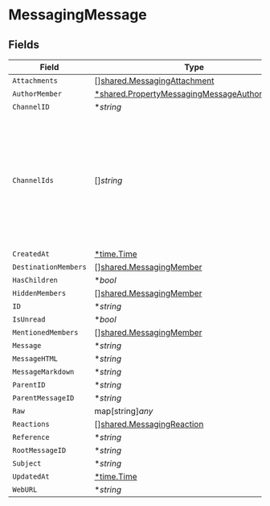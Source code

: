 # MessagingMessage


## Fields

| Field                                                                                                                 | Type                                                                                                                  | Required                                                                                                              | Description                                                                                                           |
| --------------------------------------------------------------------------------------------------------------------- | --------------------------------------------------------------------------------------------------------------------- | --------------------------------------------------------------------------------------------------------------------- | --------------------------------------------------------------------------------------------------------------------- |
| `Attachments`                                                                                                         | [][shared.MessagingAttachment](../../../pkg/models/shared/messagingattachment.md)                                     | :heavy_minus_sign:                                                                                                    | N/A                                                                                                                   |
| `AuthorMember`                                                                                                        | [*shared.PropertyMessagingMessageAuthorMember](../../../pkg/models/shared/propertymessagingmessageauthormember.md)    | :heavy_minus_sign:                                                                                                    | N/A                                                                                                                   |
| `ChannelID`                                                                                                           | **string*                                                                                                             | :heavy_minus_sign:                                                                                                    | N/A                                                                                                                   |
| `ChannelIds`                                                                                                          | []*string*                                                                                                            | :heavy_minus_sign:                                                                                                    | Represents the IDs of all channels to which the message is sent. Identifies the channels where the message is posted. |
| `CreatedAt`                                                                                                           | [*time.Time](https://pkg.go.dev/time#Time)                                                                            | :heavy_minus_sign:                                                                                                    | N/A                                                                                                                   |
| `DestinationMembers`                                                                                                  | [][shared.MessagingMember](../../../pkg/models/shared/messagingmember.md)                                             | :heavy_minus_sign:                                                                                                    | N/A                                                                                                                   |
| `HasChildren`                                                                                                         | **bool*                                                                                                               | :heavy_minus_sign:                                                                                                    | N/A                                                                                                                   |
| `HiddenMembers`                                                                                                       | [][shared.MessagingMember](../../../pkg/models/shared/messagingmember.md)                                             | :heavy_minus_sign:                                                                                                    | N/A                                                                                                                   |
| `ID`                                                                                                                  | **string*                                                                                                             | :heavy_minus_sign:                                                                                                    | N/A                                                                                                                   |
| `IsUnread`                                                                                                            | **bool*                                                                                                               | :heavy_minus_sign:                                                                                                    | N/A                                                                                                                   |
| `MentionedMembers`                                                                                                    | [][shared.MessagingMember](../../../pkg/models/shared/messagingmember.md)                                             | :heavy_minus_sign:                                                                                                    | N/A                                                                                                                   |
| `Message`                                                                                                             | **string*                                                                                                             | :heavy_minus_sign:                                                                                                    | N/A                                                                                                                   |
| `MessageHTML`                                                                                                         | **string*                                                                                                             | :heavy_minus_sign:                                                                                                    | N/A                                                                                                                   |
| `MessageMarkdown`                                                                                                     | **string*                                                                                                             | :heavy_minus_sign:                                                                                                    | N/A                                                                                                                   |
| `ParentID`                                                                                                            | **string*                                                                                                             | :heavy_minus_sign:                                                                                                    | N/A                                                                                                                   |
| `ParentMessageID`                                                                                                     | **string*                                                                                                             | :heavy_minus_sign:                                                                                                    | N/A                                                                                                                   |
| `Raw`                                                                                                                 | map[string]*any*                                                                                                      | :heavy_minus_sign:                                                                                                    | N/A                                                                                                                   |
| `Reactions`                                                                                                           | [][shared.MessagingReaction](../../../pkg/models/shared/messagingreaction.md)                                         | :heavy_minus_sign:                                                                                                    | N/A                                                                                                                   |
| `Reference`                                                                                                           | **string*                                                                                                             | :heavy_minus_sign:                                                                                                    | N/A                                                                                                                   |
| `RootMessageID`                                                                                                       | **string*                                                                                                             | :heavy_minus_sign:                                                                                                    | N/A                                                                                                                   |
| `Subject`                                                                                                             | **string*                                                                                                             | :heavy_minus_sign:                                                                                                    | N/A                                                                                                                   |
| `UpdatedAt`                                                                                                           | [*time.Time](https://pkg.go.dev/time#Time)                                                                            | :heavy_minus_sign:                                                                                                    | N/A                                                                                                                   |
| `WebURL`                                                                                                              | **string*                                                                                                             | :heavy_minus_sign:                                                                                                    | N/A                                                                                                                   |